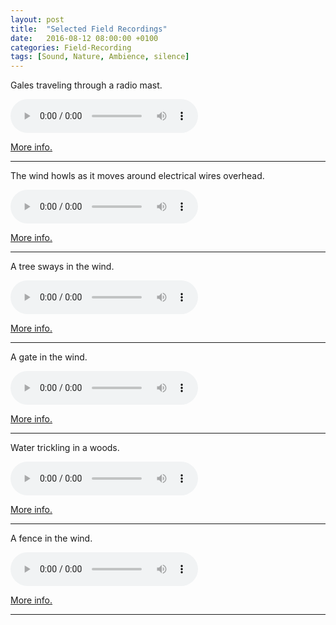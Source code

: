 ```yaml
---
layout: post
title:  "Selected Field Recordings"
date:   2016-08-12 08:00:00 +0100
categories: Field-Recording
tags: [Sound, Nature, Ambience, silence]
---
```


Gales traveling through a radio mast.

<audio src="https://aporee.org/maps/files/JakobGlockTheMast.mp3" controls></audio>

<a href='https://aporee.org/maps/?loc=30719&m=satellite'>More info.</a>  

---

The wind howls as it moves around electrical wires overhead.

<audio src="https://aporee.org/maps/files/WindElectricalWiresDPA40602310115.mp3" controls></audio>

<a href='https://aporee.org/maps/?loc=30717&m=satellite'>More info.</a>

---

A tree sways in the wind.

<audio src="https://aporee.org/maps/files/JakobGlockSwayingInTheWind.mp3" controls></audio>

<a href='https://aporee.org/maps/?loc=30720&m=satellite'>More info.</a>

---

A gate in the wind.

<audio src="https://ia600505.us.archive.org/30/items/aporee_30716_35327/AtmosphereWindGateDPA40601210715.mp3" controls></audio>

<a href='https://aporee.org/maps/?loc=30716&m=satellite'>More info.</a>

---

Water trickling in a woods.

<audio src="https://ia800207.us.archive.org/17/items/aporee_30873_35502/PendarvesWoodsStream190116.mp3" controls></audio>

<a href='https://aporee.org/maps/?loc=30873&m=satellite'>More info.</a>

---

A fence in the wind.

<audio src="https://ia600202.us.archive.org/0/items/aporee_30963_35601/FenceWindContactMic1002164PM.mp3" controls></audio>

<a href='https://aporee.org/maps/?loc=30963&m=satellite'>More info.</a>

---
